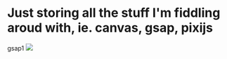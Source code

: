 # Just storing all the stuff I'm fiddling aroud with, ie. canvas, gsap, pixijs

gsap1
![](https://media3.giphy.com/media/qQwhau4yfGtduXXtND/giphy.gif)
